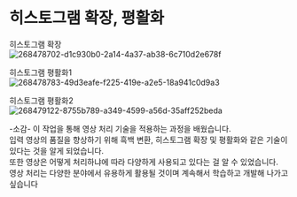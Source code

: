 # 히스토그램 확장, 평활화

히스토그램 확장<br>
![268478702-d1c930b0-2a14-4a37-ab38-6c710d2e678f](https://github.com/anulabgit/digital_image_processing2/assets/127391777/1195ddee-1ca1-42ff-9dc1-78eaca739675)


히스토그램 평활화1<br>
![268478783-49d3eafe-f225-419e-a2e5-18a941c0d9a3](https://github.com/anulabgit/digital_image_processing2/assets/127391777/b4d14750-e7d9-42a0-b73f-c472a428e351)


히스토그램 평활화2<br>
![268479122-8755b789-a349-4599-a56d-35aff252beda](https://github.com/anulabgit/digital_image_processing2/assets/127391777/0a145817-85e7-4bd5-8a35-55eab4023b29)

-소감-
이 작업을 통해 영상 처리 기술을 적용하는 과정을 배웠습니다.<br>
입력 영상의 품질을 향상하기 위해 흑백 변환, 히스토그램 확장 및 평활화와 같은 기술이 있다는 것을 알게 되었습니다.<br>
또한 영상은 어떻게 처리하냐에 따라 다양하게 사용되고 있다는 걸 알 수 있었습니다.<br>
영상 처리는 다양한 분야에서 유용하게 활용될 것이며 계속해서 학습하고 개발해 나가고 싶습니다
